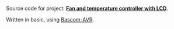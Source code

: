 Source code for project: **[Fan and temperature controller with LCD](http://uctrl.net/projects/158/avr/fan-and-temperature-controller-with-lcd)**.

Written in basic, using [Bascom-AVR](http://www.mcselec.com/).

